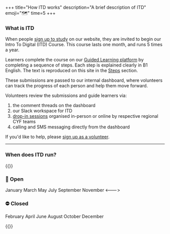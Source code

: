 +++
title="How ITD works"
description="A brief description of ITD"
emoji="🗺️"
time=5
+++

### What is ITD

When people [sign up to study](https://codeyourfuture.io/itc/) on our website, they are invited to begin our Intro To Digital (ITD) Course. This course lasts one month, and runs 5 times a year.

Learners complete the course on our [Guided Learning platform](https://course1.codeyourfuture.io/) by completing a sequence of steps. Each step is explained clearly in B1 English. The text is reproduced on this site in the [Steps](./steps) section.

These submissions are passed to our internal dashboard, where volunteers can track the progress of each person and help them move forward.

Volunteers review the submissions and guide learners via:

1. the comment threads on the dashboard
1. our Slack workspace for ITD
1. [drop-in sessions](./workshops) organised in-person or online by respective regional CYF teams
1. calling and SMS messaging directly from the dashboard

If you'd like to help, please [sign up as a volunteer](https://codeyourfuture.io/volunteer/).

---

### When does ITD run?

{{<columns>}}

### 📅 Open

January
March
May
July
September
November
<--->

### ⛔ Closed

February
April
June
August
October
December

{{</columns>}}
